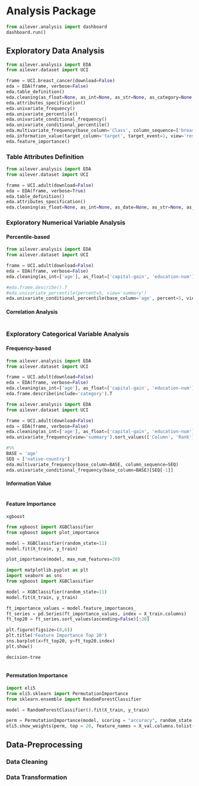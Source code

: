 # Analysis Package
```python
from ailever.analysis import dashboard
dashboard.run()
```

## Exploratory Data Analysis
```python
from ailever.analysis import EDA
from ailever.dataset import UCI

frame = UCI.breast_cancer(download=False)
eda = EDA(frame, verbose=False)
eda.table_definition()
eda.cleaning(as_float=None, as_int=None, as_str=None, as_category=None, as_date=None, verbose=False)
eda.attributes_specification()
eda.univariate_frequency()
eda.univariate_percentile()
eda.univariate_conditional_frequency()
eda.univariate_conditional_percentile()
eda.multivariate_frequency(base_column='Class', column_sequence=['breast-quad', 'irradiat'])
eda.information_value(target_column='target', target_event=1, view='result')
eda.feature_importance()
```

### Table Attributes Definition
```python
from ailever.analysis import EDA
from ailever.dataset import UCI

frame = UCI.adult(download=False)
eda = EDA(frame, verbose=True)
eda.table_definition()
eda.attributes_specification()
eda.cleaning(as_float=None, as_int=None, as_date=None, as_str=None, as_category=None, verbose=True)
```

### Exploratory Numerical Variable Analysis
#### Percentile-based
```python
from ailever.analysis import EDA
from ailever.dataset import UCI

frame = UCI.adult(download=False)
eda = EDA(frame, verbose=False)
eda.cleaning(as_int=['age'], as_float=['capital-gain', 'education-num'], as_str=all, verbose=False)

#eda.frame.describe().T
#eda.univariate_percentile(percent=5, view='summary')
eda.univariate_conditional_percentile(base_column='age', percent=5, view='summary').sort_values(['Column', 'ComparisonColumn', 'CohenMeasureRank']).loc[lambda x: x.CohenMeasureRank <= 10]
```

#### Correlation Analysis
```python

```




### Exploratory Categorical Variable Analysis
#### Frequency-based
```python
from ailever.analysis import EDA
from ailever.dataset import UCI

frame = UCI.adult(download=False)
eda = EDA(frame, verbose=False)
eda.cleaning(as_int=['age'], as_float=['capital-gain', 'education-num'], as_category=all, verbose=False)
eda.frame.describe(include='category').T
```
```python
from ailever.analysis import EDA
from ailever.dataset import UCI

frame = UCI.adult(download=False)
eda = EDA(frame, verbose=False)
eda.cleaning(as_int=['age'], as_float=['capital-gain', 'education-num'], as_str=all, verbose=False)
eda.univariate_frequency(view='summary').sort_values(['Column', 'Rank']).loc[lambda x: x.Rank <= 1]

#%%
BASE = 'age'
SEQ = ['native-country']
eda.multivariate_frequency(base_column=BASE, column_sequence=SEQ)
eda.univariate_conditional_frequency(base_column=BASE)[SEQ[-1]]
```

#### Information Value
```python

```

#### Feature Importance
`xgboost`
```python
from xgboost import XGBClassifier
from xgboost import plot_importance

model = XGBClassifier(random_state=11)
model.fit(X_train, y_train)

plot_importance(model, max_num_features=20)
```
```python
import matplotlib.pyplot as plt
import seaborn as sns
from xgboost import XGBClassifier

model = XGBClassifier(random_state=11)
model.fit(X_train, y_train)

ft_importance_values = model.feature_importances_
ft_series = pd.Series(ft_importance_values, index = X_train.columns)
ft_top20 = ft_series.sort_values(ascending=False)[:20]

plt.figure(figsize=(8,6))
plt.title('Feature Importance Top 20')
sns.barplot(x=ft_top20, y=ft_top20.index)
plt.show()
```

`decision-tree`
```python
```

#### Permutation Importance
```python
import eli5 
from eli5.sklearn import PermutationImportance 
from sklearn.ensemble import RandomForestClassifier

model = RandomForestClassifier().fit(X_train, y_train)

perm = PermutationImportance(model, scoring = "accuracy", random_state = 22).fit(X_val, y_val) 
eli5.show_weights(perm, top = 20, feature_names = X_val.columns.tolist())
```


## Data-Preprocessing
### Data Cleaning

### Data Transformation


